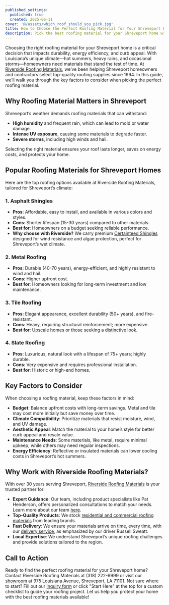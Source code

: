 ```yaml
---
published_settings:
  published: true
  created: 2025-06-11
cover: '@/assets/which_roof_should_you_pick.jpg'
title: How to Choose the Perfect Roofing Material for Your Shreveport Home
description: Pick the best roofing material for your Shreveport home with Riverside Roofing Materials. Expert tips for durability and style!
---
```

Choosing the right roofing material for your Shreveport home is a critical decision that impacts durability, energy efficiency, and curb appeal. With Louisiana’s unique climate—hot summers, heavy rains, and occasional storms—homeowners need materials that stand the test of time. At [Riverside Roofing Materials](https://riversideroofingmaterials.com/about), we’ve been helping Shreveport homeowners and contractors select top-quality roofing supplies since 1994. In this guide, we’ll walk you through the key factors to consider when picking the perfect roofing material.

## Why Roofing Material Matters in Shreveport

Shreveport’s weather demands roofing materials that can withstand:

- **High humidity** and frequent rain, which can lead to mold or water damage.
- **Intense UV exposure**, causing some materials to degrade faster.
- **Severe storms**, including high winds and hail.

Selecting the right material ensures your roof lasts longer, saves on energy costs, and protects your home.

## Popular Roofing Materials for Shreveport Homes

Here are the top roofing options available at Riverside Roofing Materials, tailored for Shreveport’s climate:

### 1. Asphalt Shingles

- **Pros**: Affordable, easy to install, and available in various colors and styles.
- **Cons**: Shorter lifespan (15-30 years) compared to other materials.
- **Best for**: Homeowners on a budget seeking reliable performance.
- **Why choose with Riverside?** We carry premium [Certainteed Shingles](https://riversideroofingmaterials.com/products) designed for wind resistance and algae protection, perfect for Shreveport’s wet climate.

### 2. Metal Roofing

- **Pros**: Durable (40-70 years), energy-efficient, and highly resistant to wind and hail.
- **Cons**: Higher upfront cost.
- **Best for**: Homeowners looking for long-term investment and low maintenance.

### 3. Tile Roofing

- **Pros**: Elegant appearance, excellent durability (50+ years), and fire-resistant.
- **Cons**: Heavy, requiring structural reinforcement; more expensive.
- **Best for**: Upscale homes or those seeking a distinctive look.

### 4. Slate Roofing

- **Pros**: Luxurious, natural look with a lifespan of 75+ years; highly durable.
- **Cons**: Very expensive and requires professional installation.
- **Best for**: Historic or high-end homes.

## Key Factors to Consider

When choosing a roofing material, keep these factors in mind:

- **Budget**: Balance upfront costs with long-term savings. Metal and tile may cost more initially but save money over time.
- **Climate Compatibility**: Prioritize materials that resist moisture, wind, and UV damage.
- **Aesthetic Appeal**: Match the material to your home’s style for better curb appeal and resale value.
- **Maintenance Needs**: Some materials, like metal, require minimal upkeep, while others may need regular inspections.
- **Energy Efficiency**: Reflective or insulated materials can lower cooling costs in Shreveport’s hot summers.

## Why Work with Riverside Roofing Materials?

With over 30 years serving Shreveport, [Riverside Roofing Materials](https://riversideroofingmaterials.com/about) is your trusted partner for:

- **Expert Guidance**: Our team, including product specialists like Pat Henderson, offers personalized consultations to match your needs. Learn more about our team [here](https://riversideroofingmaterials.com/about#team).
- **Top-Quality Products**: We stock [residential and commercial roofing materials](https://riversideroofingmaterials.com/products) from leading brands.
- **Fast Delivery**: We ensure your materials arrive on time, every time, with our [delivery service](https://riversideroofingmaterials.com/services/#delivery), as emphasized by our driver Russell Sweatt.
- **Local Expertise**: We understand Shreveport’s unique roofing challenges and provide solutions tailored to the region.

## Call to Action

Ready to find the perfect roofing material for your Shreveport home? Contact Riverside Roofing Materials at (318) 222-9999 or visit our [showroom](https://riversideroofingmaterials.com/#touchroom) at 975 Louisiana Avenue, Shreveport, LA 71101. Not sure where to start? Fill out our [inquiry form](https://riversideroofingmaterials.com/contact) or click "Start Here" at the top for a custom checklist to guide your roofing project. Let us help you protect your home with the best roofing materials available!
